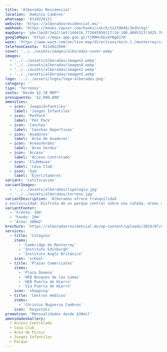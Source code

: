 ```yaml
---
title: 'Alboradas Residencial'
location: 'Dominio Cumbres'
whatsapp: '8110226121'
website: 'https://alboradasresidencial.mx/'
webhook: 'https://hooks.zapier.com/hooks/catch/11239048/2m3hi5g/'
mapQuery: 'pb=!1m18!1m12!1m3!1d4416.772045956117!2d-100.4605313!3d25.7604521!2m3!1f0!2f0!3f0!3m2!1i1024!2i768!4f13.1!3m3!1m2!1s0x86629a1fa4885ea7%3A0x63b77e1f02597200!2sCaseta%20Dominio%20Cumbres!5e1!3m2!1sen!2sus!4v1728403661746!5m2!1sen!2sus'
googleMaps: 'https://maps.app.goo.gl/TjM9Hc6Ev4YBg61YA'
waze: 'https://www.waze.com/en/live-map/directions/mx/n.l./monterrey/caseta-dominio-cumbres?place=ChIJp16IpB-aYoYRAHJZAh9-t2M'
telefonoCaseta: '8114922940'
cover: '../../assets/images/alboradas-cover.webp'
images:
  - '../../assets/alboradas/imagen3.webp'
  - '../../assets/alboradas/imagen4.webp'
  - '../../assets/alboradas/imagen2.webp'
  - '../../assets/alboradas/imagen5.webp'
logo: '../../assets/logos/logo-alboradas.png'
category: ''
tipo: 'Terrenos'
costo: 'Desde $2.78 MDP*'
presupuesto: '$2,000,000'
amenities:
  - icon: 'JuegosInfantiles'
    label: 'Juegos Infantiles'
  - icon: 'PetPark'
    label: 'Pet Park'
  - icon: 'Canchas'
    label: 'Canchas Deportivas'
  - icon: 'Asadores'
    label: 'Área de Asadores'
  - icon: 'AreasVerdes'
    label: 'Área Verdes'
  - icon: 'Acceso'
    label: 'Ácceso Controlado'
  - icon: 'ClubHouse'
    label: 'Casa Club'
  - icon: 'Gym'
    label: 'Ejercitadores'
variant: 'Lotificación'
variantImages:
  - '../../assets/alboradas/tipologia.jpg'
  - '../../assets/alboradas/terreno.jpg'
variantDescription: 'Alboradas ofrece tranquilidad 
y exclusividad. Disfruta de un parque central sobre una cañada, áreas verdes, pet park, zonas de convivencia, casas club, amplias avenidas y estacionamientos para tu familia e invitados.'
variantFooter: 
  - 'Frente: 10m'
  - 'Fondo: 20m'
  - 'Área: 200m2'
brochure: 'https://alboradasresidencial.mx/wp-content/uploads/2024/07/Alboradas-Residencial-Brochure-Alborada.pdf'
services:
  - title: 'Colegios'
    items:
      - 'Cambridge de Monterrey'
      - 'Instituto Edinburgh'
      - 'Instituto Anglo Británico'
    icon: 'school'
  - title: 'Plazas Comerciales'
    items:
      - 'Plaza Domena'
      - 'HEB Bosques de las Lomas'
      - 'HEB Puerta de Hierro'
      - 'Vía Puerta de Hierro'
    icon: 'shopping'
  - title: 'Centros médicos'
    items:
      - 'Christus Muguerza Cumbres'
    icon: 'hospitals'
promotion: 'Mensualidades desde $30mil'
amenidadesGallery:
  - Acceso Controlado
  - Casa Club
  - Área de Picnic
  - Juegos Infantiles
  - Parque
---
```

